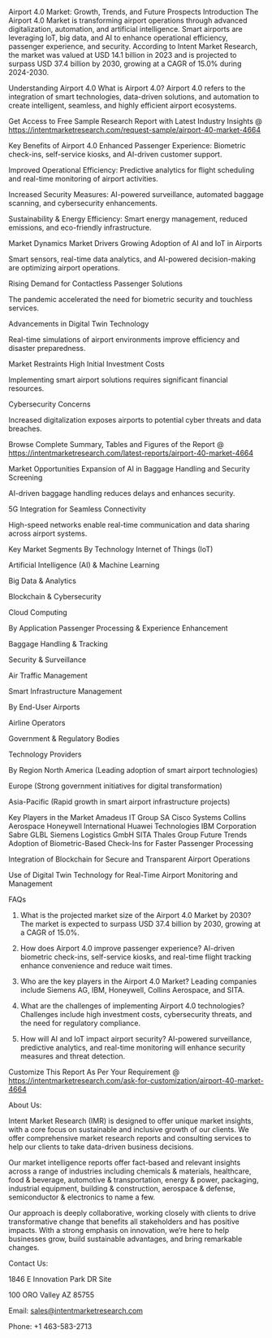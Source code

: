 Airport 4.0 Market: Growth, Trends, and Future Prospects
Introduction
The Airport 4.0 Market is transforming airport operations through advanced digitalization, automation, and artificial intelligence. Smart airports are leveraging IoT, big data, and AI to enhance operational efficiency, passenger experience, and security. According to Intent Market Research, the market was valued at USD 14.1 billion in 2023 and is projected to surpass USD 37.4 billion by 2030, growing at a CAGR of 15.0% during 2024-2030.

Understanding Airport 4.0
What is Airport 4.0?
Airport 4.0 refers to the integration of smart technologies, data-driven solutions, and automation to create intelligent, seamless, and highly efficient airport ecosystems.

Get Access to Free Sample Research Report with Latest Industry Insights @  https://intentmarketresearch.com/request-sample/airport-40-market-4664

Key Benefits of Airport 4.0
Enhanced Passenger Experience: Biometric check-ins, self-service kiosks, and AI-driven customer support.

Improved Operational Efficiency: Predictive analytics for flight scheduling and real-time monitoring of airport activities.

Increased Security Measures: AI-powered surveillance, automated baggage scanning, and cybersecurity enhancements.

Sustainability & Energy Efficiency: Smart energy management, reduced emissions, and eco-friendly infrastructure.

Market Dynamics
Market Drivers
Growing Adoption of AI and IoT in Airports

Smart sensors, real-time data analytics, and AI-powered decision-making are optimizing airport operations.

Rising Demand for Contactless Passenger Solutions

The pandemic accelerated the need for biometric security and touchless services.

Advancements in Digital Twin Technology

Real-time simulations of airport environments improve efficiency and disaster preparedness.

Market Restraints
High Initial Investment Costs

Implementing smart airport solutions requires significant financial resources.

Cybersecurity Concerns

Increased digitalization exposes airports to potential cyber threats and data breaches.

Browse Complete Summary, Tables and Figures of the Report @ https://intentmarketresearch.com/latest-reports/airport-40-market-4664         

Market Opportunities
Expansion of AI in Baggage Handling and Security Screening

AI-driven baggage handling reduces delays and enhances security.

5G Integration for Seamless Connectivity

High-speed networks enable real-time communication and data sharing across airport systems.

Key Market Segments
By Technology
Internet of Things (IoT)

Artificial Intelligence (AI) & Machine Learning

Big Data & Analytics

Blockchain & Cybersecurity

Cloud Computing

By Application
Passenger Processing & Experience Enhancement

Baggage Handling & Tracking

Security & Surveillance

Air Traffic Management

Smart Infrastructure Management

By End-User
Airports

Airline Operators

Government & Regulatory Bodies

Technology Providers

By Region
North America (Leading adoption of smart airport technologies)

Europe (Strong government initiatives for digital transformation)

Asia-Pacific (Rapid growth in smart airport infrastructure projects)

Key Players in the Market
Amadeus IT Group SA
Cisco Systems
Collins Aerospace
Honeywell International
Huawei Technologies
IBM Corporation
Sabre GLBL
Siemens Logistics GmbH
SITA
Thales Group
Future Trends
Adoption of Biometric-Based Check-Ins for Faster Passenger Processing

Integration of Blockchain for Secure and Transparent Airport Operations

Use of Digital Twin Technology for Real-Time Airport Monitoring and Management

FAQs
1. What is the projected market size of the Airport 4.0 Market by 2030?
The market is expected to surpass USD 37.4 billion by 2030, growing at a CAGR of 15.0%.

2. How does Airport 4.0 improve passenger experience?
AI-driven biometric check-ins, self-service kiosks, and real-time flight tracking enhance convenience and reduce wait times.

3. Who are the key players in the Airport 4.0 Market?
Leading companies include Siemens AG, IBM, Honeywell, Collins Aerospace, and SITA.

4. What are the challenges of implementing Airport 4.0 technologies?
Challenges include high investment costs, cybersecurity threats, and the need for regulatory compliance.

5. How will AI and IoT impact airport security?
AI-powered surveillance, predictive analytics, and real-time monitoring will enhance security measures and threat detection.


Customize This Report As Per Your Requirement @  https://intentmarketresearch.com/ask-for-customization/airport-40-market-4664

About Us:

Intent Market Research (IMR) is designed to offer unique market insights, with a core focus on sustainable and inclusive growth of our clients. We offer comprehensive market research reports and consulting services to help our clients to take data-driven business decisions.

Our market intelligence reports offer fact-based and relevant insights across a range of industries including chemicals & materials, healthcare, food & beverage, automotive & transportation, energy & power, packaging, industrial equipment, building & construction, aerospace & defense, semiconductor & electronics to name a few.

Our approach is deeply collaborative, working closely with clients to drive transformative change that benefits all stakeholders and has positive impacts. With a strong emphasis on innovation, we’re here to help businesses grow, build sustainable advantages, and bring remarkable changes.

Contact Us:

1846 E Innovation Park DR Site

100 ORO Valley AZ 85755

Email: sales@intentmarketresearch.com

Phone: +1 463-583-2713
